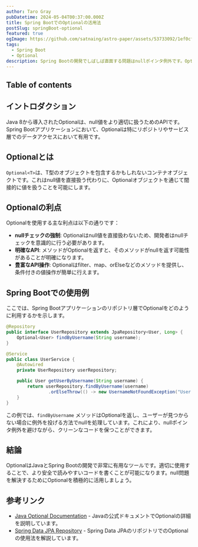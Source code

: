 ```yaml
---
author: Taro Gray
pubDatetime: 2024-05-04T00:37:00.000Z
title: Spring BootでのOptionalの活用法
postSlug: springBoot-optional
featured: true
ogImage: https://github.com/satnaing/astro-paper/assets/53733092/1ef0cf03-8137-4d67-ac81-84a032119e3a
tags:
  - Spring Boot
  - Optional
description: Spring Bootの開発でしばしば直面する問題はnullポインタ例外です。Optionalクラスは、このような例外を効果的に防ぐための強力なツールです。この記事では、Spring BootでのOptionalの使い方とその利点について詳しく解説します。
---
```


## Table of contents

## イントロダクション

Java 8から導入されたOptionalは、null値をより適切に扱うためのAPIです。Spring Bootアプリケーションにおいて、Optionalは特にリポジトリやサービス層でのデータアクセスにおいて有用です。

## Optionalとは

`Optional<T>`は、T型のオブジェクトを包含するかもしれないコンテナオブジェクトです。これはnull値を直接扱う代わりに、Optionalオブジェクトを通じて間接的に値を扱うことを可能にします。

## Optionalの利点

Optionalを使用する主な利点は以下の通りです：

- **nullチェックの強制**: Optionalはnull値を直接扱わないため、開発者はnullチェックを意識的に行う必要があります。
- **明確なAPI**: メソッドがOptionalを返すと、そのメソッドがnullを返す可能性があることが明確になります。
- **豊富なAPI操作**: Optionalはfilter、map、orElseなどのメソッドを提供し、条件付きの値操作が簡単に行えます。

## Spring Bootでの使用例

ここでは、Spring Bootアプリケーションのリポジトリ層でOptionalをどのように利用するかを示します。

```java
@Repository
public interface UserRepository extends JpaRepository<User, Long> {
    Optional<User> findByUsername(String username);
}

@Service
public class UserService {
    @Autowired
    private UserRepository userRepository;

    public User getUserByUsername(String username) {
        return userRepository.findByUsername(username)
                .orElseThrow(() -> new UsernameNotFoundException("User not found"));
    }
}
```

この例では、`findByUsername` メソッドはOptionalを返し、ユーザーが見つからない場合に例外を投げる方法でnullを処理しています。これにより、nullポインタ例外を避けながら、クリーンなコードを保つことができます。

## 結論

OptionalはJavaとSpring Bootの開発で非常に有用なツールです。適切に使用することで、より安全で読みやすいコードを書くことが可能になります。null問題を解決するためにOptionalを積極的に活用しましょう。

## 参考リンク

- [Java Optional Documentation](https://docs.oracle.com/javase/8/docs/api/java/util/Optional.html) - Javaの公式ドキュメントでOptionalの詳細を説明しています。
- [Spring Data JPA Repository](https://docs.spring.io/spring-data/jpa/docs/current/reference/html/#repositories) - Spring Data JPAのリポジトリでのOptionalの使用法を解説しています。
